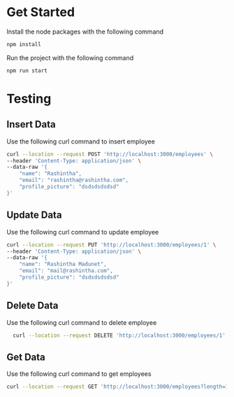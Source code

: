 # Get Started

Install the node packages with the following command

```bash
npm install
```

Run the project with the following command

```bash
npm run start
```

# Testing

## Insert Data

Use the following curl command to insert employee

```bash
curl --location --request POST 'http://localhost:3000/employees' \
--header 'Content-Type: application/json' \
--data-raw '{
    "name": "Rashintha",
    "email": "rashintha@rashintha.com",
    "profile_picture": "dsdsdsdsdsd"
}'
```

## Update Data

Use the following curl command to update employee

```bash
curl --location --request PUT 'http://localhost:3000/employees/1' \
--header 'Content-Type: application/json' \
--data-raw '{
    "name": "Rashintha Madunet",
    "email": "mail@rashintha.com",
    "profile_picture": "dsdsdsdsdsd"
}'
```

## Delete Data

Use the following curl command to delete employee

```bash
  curl --location --request DELETE 'http://localhost:3000/employees/1'
```

## Get Data

Use the following curl command to get employees

```bash
curl --location --request GET 'http://localhost:3000/employees?length=10&offset=0'
```
